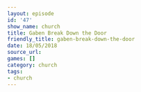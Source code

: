 ```yaml
---
layout: episode
id: '47'
show_name: church
title: Gaben Break Down the Door
friendly_title: gaben-break-down-the-door
date: 18/05/2018
source_url: 
games: []
category: church
tags:
- church
---
```

